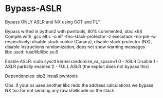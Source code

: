 # Bypass-ASLR
Bypass ONLY ASLR and NX using GOT and PLT

Bypass writed in python2 with pwntools, 80% commented, obs: x64 <br/> 
Compile with: gcc elf.c -o elf -fno-stack-protector -z execstack -no-pie -w <br/> 
respectively: disable stack cookie (Canary), disable stack protector (NX), disable instructions randomization, does not show warning messages <br/> 
libc used: /usr/lib/libc.so.6 <br/> 

Enable ASLR: sudo sysctl kernel.randomize_va_space=1
0 - ASLR Disable
1 - ASLR partially enabled
2 - FULL ASLR (the exploit does not bypass this)

Dependencies:
pip2 install pwntools

Obs: 
if your os uses another libc redo the address calculations
we bypass NX too for not sending any raw shellcode on the stack
